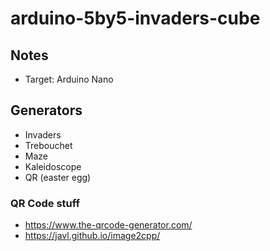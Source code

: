 # arduino-5by5-invaders-cube

## Notes
* Target: Arduino Nano

## Generators
* Invaders
* Trebouchet
* Maze
* Kaleidoscope
* QR (easter egg)


### QR Code stuff
* https://www.the-qrcode-generator.com/
* https://javl.github.io/image2cpp/
